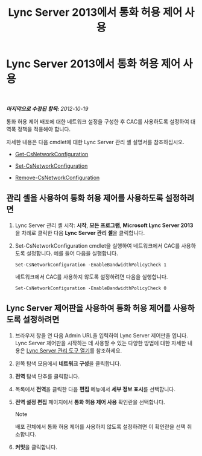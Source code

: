 ﻿---
title: Lync Server 2013에서 통화 허용 제어 사용
TOCTitle: Lync Server 2013에서 통화 허용 제어 사용
ms:assetid: 80201105-18f7-4c02-9c71-8df5a952f6c7
ms:mtpsurl: https://technet.microsoft.com/ko-kr/library/Gg398642(v=OCS.15)
ms:contentKeyID: 49304202
ms.date: 08/10/2015
mtps_version: v=OCS.15
ms.translationtype: HT
---

# Lync Server 2013에서 통화 허용 제어 사용

 

_**마지막으로 수정된 항목:** 2012-10-19_

통화 허용 제어 배포에 대한 네트워크 설정을 구성한 후 CAC를 사용하도록 설정하여 대역폭 정책을 적용해야 합니다.

자세한 내용은 다음 cmdlet에 대한 Lync Server 관리 셸 설명서를 참조하십시오.

  - [Get-CsNetworkConfiguration](get-csnetworkconfiguration.md)

  - [Set-CsNetworkConfiguration](set-csnetworkconfiguration.md)

  - [Remove-CsNetworkConfiguration](remove-csnetworkconfiguration.md)

## 관리 셸을 사용하여 통화 허용 제어를 사용하도록 설정하려면

1.  Lync Server 관리 셸 시작: **시작**, **모든 프로그램**, **Microsoft Lync Server 2013**을 차례로 클릭한 다음 **Lync Server 관리 셸**을 클릭합니다.

2.  Set-CsNetworkConfiguration cmdlet을 실행하여 네트워크에서 CAC를 사용하도록 설정합니다. 예를 들어 다음을 실행합니다.
    
        Set-CsNetworkConfiguration -EnableBandwidthPolicyCheck 1
    
    네트워크에서 CAC를 사용하지 않도록 설정하려면 다음을 실행합니다.
    
        Set-CsNetworkConfiguration -EnableBandwidthPolicyCheck 0

## Lync Server 제어판을 사용하여 통화 허용 제어를 사용하도록 설정하려면

1.  브라우저 창을 연 다음 Admin URL을 입력하여 Lync Server 제어판을 엽니다. Lync Server 제어판을 시작하는 데 사용할 수 있는 다양한 방법에 대한 자세한 내용은 [Lync Server 관리 도구 열기](lync-server-2013-open-lync-server-administrative-tools.md)를 참조하세요.

2.  왼쪽 탐색 모음에서 **네트워크 구성**을 클릭합니다.

3.  **전역** 탐색 단추를 클릭합니다.

4.  목록에서 **전역**을 클릭한 다음 **편집** 메뉴에서 **세부 정보 표시**를 선택합니다.

5.  **전역 설정 편집** 페이지에서 **통화 허용 제어 사용** 확인란을 선택합니다.
    

    > [!NOTE]
    > 배포 전체에서 통화 허용 제어를 사용하지 않도록 설정하려면 이 확인란을 선택 취소합니다.



6.  **커밋**을 클릭합니다.

